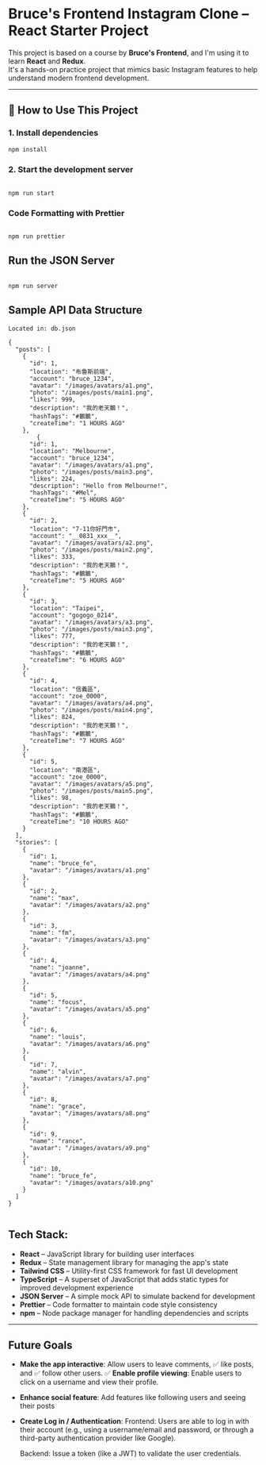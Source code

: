 # Bruce's Frontend Instagram Clone – React Starter Project

This project is based on a course by **Bruce's Frontend**, and I'm using it to learn **React** and **Redux**.  
It's a hands-on practice project that mimics basic Instagram features to help understand modern frontend development.

---

## 🚀 How to Use This Project

### 1. Install dependencies

```bash
npm install

```

### 2. Start the development server

```

npm run start

```

### Code Formatting with Prettier

```

npm run prettier

```

## Run the JSON Server

```

npm run server

```

## Sample API Data Structure

```
Located in: db.json

{
  "posts": [
    {
      "id": 1,
      "location": "布魯斯前端",
      "account": "bruce_1234",
      "avatar": "/images/avatars/a1.png",
      "photo": "/images/posts/main1.png",
      "likes": 999,
      "description": "我的老天鵝！",
      "hashTags": "#鵝鵝",
      "createTime": "1 HOURS AGO"
    },
        {
      "id": 1,
      "location": "Melbourne",
      "account": "bruce_1234",
      "avatar": "/images/avatars/a1.png",
      "photo": "/images/posts/main3.png",
      "likes": 224,
      "description": "Hello from Melbourne!",
      "hashTags": "#Mel",
      "createTime": "5 HOURS AGO"
    },
    {
      "id": 2,
      "location": "7-11你好門市",
      "account": "__0831_xxx__",
      "avatar": "/images/avatars/a2.png",
      "photo": "/images/posts/main2.png",
      "likes": 333,
      "description": "我的老天鵝！",
      "hashTags": "#鵝鵝",
      "createTime": "5 HOURS AGO"
    },
    {
      "id": 3,
      "location": "Taipei",
      "account": "gogogo_0214",
      "avatar": "/images/avatars/a3.png",
      "photo": "/images/posts/main3.png",
      "likes": 777,
      "description": "我的老天鵝！",
      "hashTags": "#鵝鵝",
      "createTime": "6 HOURS AGO"
    },
    {
      "id": 4,
      "location": "信義區",
      "account": "zoe_0000",
      "avatar": "/images/avatars/a4.png",
      "photo": "/images/posts/main4.png",
      "likes": 824,
      "description": "我的老天鵝！",
      "hashTags": "#鵝鵝",
      "createTime": "7 HOURS AGO"
    },
    {
      "id": 5,
      "location": "南港區",
      "account": "zoe_0000",
      "avatar": "/images/avatars/a5.png",
      "photo": "/images/posts/main5.png",
      "likes": 98,
      "description": "我的老天鵝！",
      "hashTags": "#鵝鵝",
      "createTime": "10 HOURS AGO"
    }
  ],
  "stories": [
    {
      "id": 1,
      "name": "bruce_fe",
      "avatar": "/images/avatars/a1.png"
    },
    {
      "id": 2,
      "name": "max",
      "avatar": "/images/avatars/a2.png"
    },
    {
      "id": 3,
      "name": "fm",
      "avatar": "/images/avatars/a3.png"
    },
    {
      "id": 4,
      "name": "joanne",
      "avatar": "/images/avatars/a4.png"
    },
    {
      "id": 5,
      "name": "focus",
      "avatar": "/images/avatars/a5.png"
    },
    {
      "id": 6,
      "name": "louis",
      "avatar": "/images/avatars/a6.png"
    },
    {
      "id": 7,
      "name": "alvin",
      "avatar": "/images/avatars/a7.png"
    },
    {
      "id": 8,
      "name": "grace",
      "avatar": "/images/avatars/a8.png"
    },
    {
      "id": 9,
      "name": "rance",
      "avatar": "/images/avatars/a9.png"
    },
    {
      "id": 10,
      "name": "bruce_fe",
      "avatar": "/images/avatars/a10.png"
    }
  ]
}


```

## **Tech Stack:**

- **React** – JavaScript library for building user interfaces
- **Redux** – State management library for managing the app's state
- **Tailwind CSS** – Utility-first CSS framework for fast UI development
- **TypeScript** – A superset of JavaScript that adds static types for improved development experience
- **JSON Server** – A simple mock API to simulate backend for development
- **Prettier** – Code formatter to maintain code style consistency
- **npm** – Node package manager for handling dependencies and scripts

---

## Future Goals

- **Make the app interactive**: Allow users to leave comments, ✅ like posts, and ✅ follow other users.
  ✅ **Enable profile viewing**: Enable users to click on a username and view their profile.
- **Enhance social feature**: Add features like following users and seeing their posts
- **Create Log in / Authentication**:
  Frontend: Users are able to log in with their account (e.g., using a username/email and password, or through a third-party authentication provider like Google).

  Backend: Issue a token (like a JWT) to validate the user credentials.
